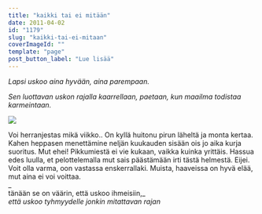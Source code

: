 ```yaml
---
title: "kaikki tai ei mitään"
date: 2011-04-02
id: "1179"
slug: "kaikki-tai-ei-mitaan"
coverImageId: ""
template: "page"
post_button_label: "Lue lisää"
---
```


_Lapsi uskoo aina hyvään, aina parempaan._

_Sen luottavan uskon rajalla kaarrellaan, paetaan, kun maailma todistaa karmeintaan._

[![](/images/kemp.png)](http://2.bp.blogspot.com/-C9fKoxUYONI/TZd463S9oWI/AAAAAAAAAEk/aFnvMGKyN6k/s1600/kemp.png)

Voi herranjestas mikä viikko.. On kyllä huitonu pirun läheltä ja monta kertaa. Kahen heppasen menettämine neljän kuukauden sisään ois jo aika kurja suoritus. Mut ehei! Pikkumiestä ei vie kukaan, vaikka kuinka yrittäis. Hassua edes luulla, et pelottelemalla mut sais päästämään irti tästä helmestä. Eijei. Voit olla varma, oon vastassa enskerrallaki. Muista, haaveissa on hyvä elää, mut aina ei voi voittaa.  
_  
tänään se on väärin, että uskoo ihmeisiin,_  
_että uskoo tyhmyydelle jonkin mitattavan rajan_
